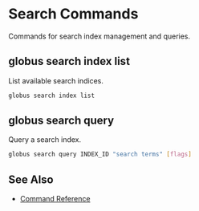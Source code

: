 # Search Commands

Commands for search index management and queries.

## globus search index list

List available search indices.

```bash
globus search index list
```

## globus search query

Query a search index.

```bash
globus search query INDEX_ID "search terms" [flags]
```

## See Also

- [Command Reference](index.md)
